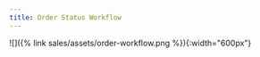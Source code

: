 ```yaml
---
title: Order Status Workflow
---
```


![]({% link sales/assets/order-workflow.png %}){:width="600px"}
